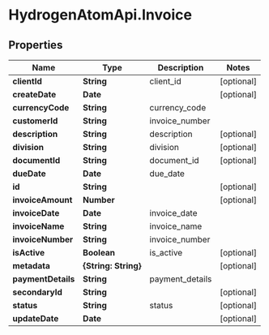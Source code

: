 # HydrogenAtomApi.Invoice

## Properties
Name | Type | Description | Notes
------------ | ------------- | ------------- | -------------
**clientId** | **String** | client_id | [optional] 
**createDate** | **Date** |  | [optional] 
**currencyCode** | **String** | currency_code | 
**customerId** | **String** | invoice_number | 
**description** | **String** | description | [optional] 
**division** | **String** | division | [optional] 
**documentId** | **String** | document_id | [optional] 
**dueDate** | **Date** | due_date | 
**id** | **String** |  | [optional] 
**invoiceAmount** | **Number** |  | [optional] 
**invoiceDate** | **Date** | invoice_date | 
**invoiceName** | **String** | invoice_name | 
**invoiceNumber** | **String** | invoice_number | 
**isActive** | **Boolean** | is_active | [optional] 
**metadata** | **{String: String}** |  | [optional] 
**paymentDetails** | **String** | payment_details | 
**secondaryId** | **String** |  | [optional] 
**status** | **String** | status | [optional] 
**updateDate** | **Date** |  | [optional] 


